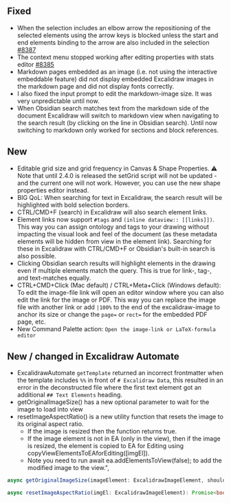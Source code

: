 ## Fixed
- When the selection includes an elbow arrow the repositioning of the selected elements using the arrow keys is blocked unless the start and end elements binding to the arrow are also included in the selection [#8387](https://github.com/excalidraw/excalidraw/issues/8387)
- The context menu stopped working after editing properties with stats editor [#8385](https://github.com/excalidraw/excalidraw/issues/8385)
- Markdown pages embedded as an image (i.e. not using the interactive embeddable feature) did not display embedded Excalidraw images in the markdown page and did not display fonts correctly.
- I also fixed the input prompt to edit the markdown-image size. It was very unpredictable until now.
- When Obsidian search matches text from the markdown side of the document Excalidraw will switch to markdown view when navigating to the search result (by clicking on the line in Obsidian search). Until now switching to markdown only worked for sections and block references.

## New
- Editable grid size and grid frequency in Canvas & Shape Properties. ⚠️ Note that until 2.4.0 is released the setGrid script will not be updated - and the current one will not work. However, you can use the new shape properties editor instead.
- BIG QoL: When searching for text in Excalidraw, the search result will be highlighted with bold selection borders.
- CTRL/CMD+F (search) in Excalidraw will also search element links.
- Element links now support `#tags` and `(inline dataview:: [[links]])`. This way you can assign ontology and tags to your drawing without impacting the visual look and feel of the document (as these metadata elements will be hidden from view in the element link). Searching for these in Excalidraw with CTRL/CMD+F or Obsidian's built-in search is also possible.
- Clicking Obsidian search results will highlight elements in the drawing even if multiple elements match the query. This is true for link-, tag-, and text-matches equally.
- CTRL+CMD+Click (Mac default) / CTRL+Meta+Click (Windows default): To edit the image-file link will open an editor window where you can also edit the link for the image or PDF. This way you can replace the image file with another link or add `|100%` to the end of the excalidraw-image to anchor its size or change the `page=` or `rect=` for the embedded PDF page, etc.
- New Command Palette action: `Open the image-link or LaTeX-formula editor`

## New / changed in Excalidraw Automate
- ExcalidrawAutomate `getTemplate` returned an incorrect frontmatter when the template includes `%%` in front of `# Excalidraw Data`, this resulted in an error in the deconstructed file where the first text element got an additional `## Text Elements` heading.
- getOriginalImageSize() has a new optional parameter to wait for the image to load into view
- resetImageAspectRatio() is a new utility function that resets the image to its original aspect ratio.
  - If the image is resized then the function returns true.
  - If the image element is not in EA (only in the view), then if the image is resized, the element is copied to EA for Editing using copyViewElementsToEAforEditing([imgEl]).
  - Note you need to run await ea.addElementsToView(false); to add the modified image to the view.",
```ts
async getOriginalImageSize(imageElement: ExcalidrawImageElement, shouldWaitForImage: boolean=false): Promise<{width: number; height: number}>;

async resetImageAspectRatio(imgEl: ExcalidrawImageElement): Promise<boolean>;
```

